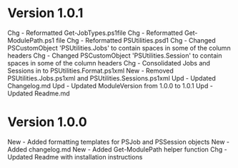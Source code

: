﻿# Version 1.0.1
Chg - Reformatted Get-JobTypes.ps1file
Chg - Reformatted Get-ModulePath.ps1 file
Chg - Reformatted PSUtilities.psd1
Chg - Changed PSCustomObject 'PSUtilities.Jobs' to contain spaces in some of the column headers
Chg - Changed PSCustomObject 'PSUtilities.Session' to contain spaces in some of the column headers
Chg - Consolidated Jobs and Sessions in to PSUtilities.Format.ps1xml
New - Removed PSUtilities.Jobs.ps1xml and PSUtilities.Sessions.ps1xml
Upd - Updated Changelog.md
Upd - Updated ModuleVersion from 1.0.0 to 1.0.1
Upd - Updated Readme.md

# Version 1.0.0
New - Added formatting templates for PSJob and PSSession objects
New - Added changelog.md
New - Added Get-ModulePath helper function
Chg - Updated Readme with installation instructions
